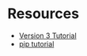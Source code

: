 # Resources
-  [Version 3 Tutorial](https://docs.python.org/3/tutorial/)
-  [pip tutorial](https://pip.pypa.io/en/stable/#)
